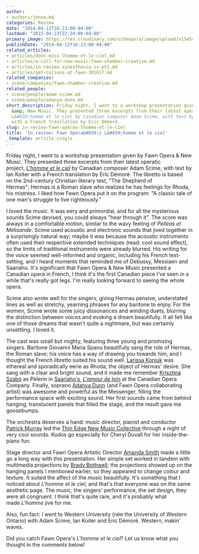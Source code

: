 ```yaml
---
author:
- authors/jenna.md
categories: Review
date: "2014-04-12T18:23:00-04:00"
lastmod: "2015-04-23T22:34:00-04:00"
primary_image: https://res.cloudinary.com/schmopera/image/upload/v1545409169/media/webhook-uploads/1429842839318/Fawn-727x1024.jpg.jpg
publishDate: "2014-04-12T18:23:00-04:00"
related_articles:
- articles/dont-miss-lhomme-et-le-ciel.md
- articles/a-call-for-new-music-fawn-chamber-creative.md
- articles/in-review-synesthesia-iv-pt1.md
- articles/get-curious-at-fawn-201617.md
related_companies:
- scene/companies/fawn-chamber-creative.md
related_people:
- scene/people/adam-scime.md
- scene/people/adanya-dunn.md
short_description: Friday night, I went to a workshop presentation given by Fawn Opera
  &amp; New Music. They presented three excerpts from their latest operatic project,
  L&#039;homme et le ciel by Canadian composer Adam Scime, with text by Ian Koiter
  with a French translation by Eric Démoré.
slug: in-review-fawn-operas-lhomme-et-le-ciel
title: 'In review: Fawn Opera&#039;s L&#039;homme et le ciel'
_template: article_single
---
```


Friday night, I went to a workshop presentation given by Fawn Opera & New Music. They presented three excerpts from their latest operatic project, [_L'homme et le ciel_](http://www.fawnopera.com/creators-of-lhomme-et-le-ciel/) by Canadian composer Adam Scime, with text by Ian Koiter with a French translation by Eric Démoré. The libretto is based on the 2nd-century Christian literary text, "The Shepherd of Hermas"; Hermas is a Roman slave who realizes he has feelings for Rhoda, his mistress. I liked how Fawn Opera put it on the program: "A classic tale of one man's struggle to live righteously."

I loved the music. It was eery and primordial, and for all the mysterious sounds Scime devised, you could always "hear through it". The score was always in a comfortable motion, similar to the wavy feeling of _Pelléas et Mélisande_. Scime used acoustic and electronic sounds that jived together in a surprisingly natural way; maybe it was because the acoustic instruments often used their respective extended techniques (read: cool sound effect), so the limits of traditional instruments were already blurred. His writing for the voice seemed well-informed and organic, including his French text-setting, and I heard moments that reminded me of Debussy, Messiaen and Saariaho. It's significant that Fawn Opera & New Music presented a Canadian opera in French, I think it's the first Canadian piece I've seen in a while that's really got legs. I'm really looking forward to seeing the whole opera.

Scime also wrote well for the singers, giving Hermas pensive, understated lines as well as stretchy, yearning phrases for any baritone to enjoy. For the women, Scime wrote some juicy dissonances and winding duets, blurring the distinction between voices and evoking a dream beautifully. It all felt like one of those dreams that wasn't quite a nightmare, but was certainly unsettling. I loved it.

The cast was small but mighty, featuring three young and promising singers. Baritone Giovanni Maria Spanu beautifully sang the role of Hermas, the Roman slave; his voice has a way of drawing you towards him, and I thought the French libretto suited his sound well. [Larissa Koniuk](http://bicycleopera.com/artists/co-founders/) was ethereal and sporadically eerie as Rhoda, the object of Hermas' desire. She sang with a clear and bright sound, and it made me remember [Krisztina Szabò](http://www.krisztinaszabo.com/) as Pèlerin in [Saariaho's ](http://definitelytheopera.wordpress.com/2012/02/06/saariaho-at-coc/) _[L'amour de loin](http://definitelytheopera.wordpress.com/2012/02/06/saariaho-at-coc/)_ at the Canadian Opera Company. Finally, soprano [Adanya Dunn](http://www.fawnopera.com/collaborating-artists/production-team/) (and Fawn Opera collaborating artist) was awesome and powerful as the Messenger, filling the performance space with exciting sound. Her first sounds came from behind hanging, translucent panels that filled the stage, and the result gave me goosebumps.

The orchestra deserves a hand: music director, pianist and conductor [Patrick Murray](http://patrickmurraymusic.net/) led the [Thin Edge New Music Collective](http://www.thethinedgenewmusiccollective.com/) through a night of very cool sounds. Kudos go especially for Cheryl Duvall for her inside-the-piano fun.

Stage director and Fawn Opera Artistic Director [Amanda Smith](http://www.fawnopera.com/collaborating-artists/production-team/) made a little go a long way with this presentation. Her simple set worked in tandem with multimedia projections by [Brady Bothwell](http://bradybothwell.com/); the projections showed up on the hanging panels I mentioned earlier, so they appeared to change colour and texture. It suited the affect of the music beautifully. It's something that I noticed about _L'homme et le ciel_, and that's that everyone was on the same aesthetic page. The music, the singers' performance, the set design, they were all congruent. I think that's quite rare, and it's probably what made _L'homme_ jive for me.

Also, fun fact: I went to Western University (née the University of Western Ontario) with Adam Scime, Ian Koiter and Eric Démoré. Western, makin' waves.

Did you catch Fawn Opera's _L'homme et le ciel_? Let us know what you thought in the comments below!
